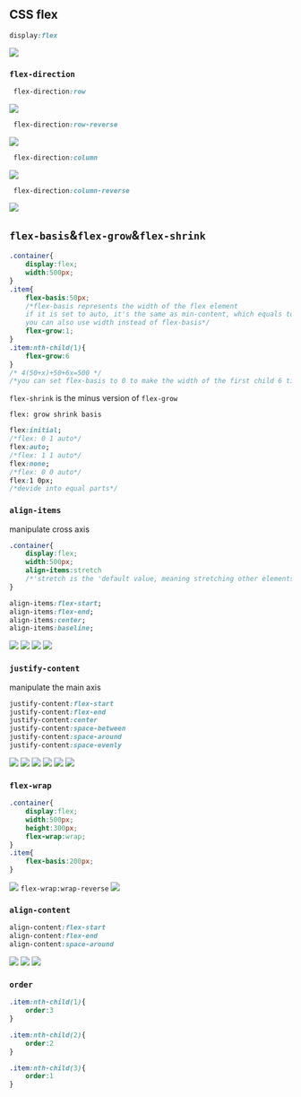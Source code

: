 ## CSS flex
```css
display:flex 
```
![](flex.png)
### `flex-direction`
```css
 flex-direction:row
```
![](row.png)
```css
 flex-direction:row-reverse
```
![](row-reverse.png)
```css
 flex-direction:column
```
![](column.png)
```css
 flex-direction:column-reverse
```
![](column-reverse.png)
## `flex-basis`&`flex-grow`&`flex-shrink`
```css
.container{
    display:flex;
    width:500px;
}
.item{
    flex-basis:50px;
    /*flex-basis represents the width of the flex element
    if it is set to auto, it's the same as min-content, which equals to the length of the longest word in the text.
    you can also use width instead of flex-basis*/
    flex-grow:1;
}
.item:nth-child(1){
    flex-grow:6
}
/* 4(50+x)+50+6x=500 */
/*you can set flex-basis to 0 to make the width of the first child 6 times the others.*/
```
`flex-shrink` is the minus version of `flex-grow`  

`flex: grow shrink basis`  
```css
flex:initial;
/*flex: 0 1 auto*/
flex:auto;
/*flex: 1 1 auto*/
flex:none;
/*flex: 0 0 auto*/
flex:1 0px;
/*devide into equal parts*/
```
### `align-items`
manipulate cross axis
```css
.container{
    display:flex;
    width:500px;
    align-items:stretch
    /*'stretch is the 'default value, meaning stretching other elements'height to that of the highest element*/
}
```
```css
align-items:flex-start;
align-items:flex-end;
align-items:center;
align-items:baseline;
```
![](a_flex-start.png)
![](a_flex-end.png)
![](a_center.png)
![](a_baseline.png)
### `justify-content`
manipulate the main axis
```css
justify-content:flex-start
justify-content:flex-end
justify-content:center
justify-content:space-between
justify-content:space-around
justify-content:space-evenly
```
![](j_flex-start.png)
![](j_flex-end.png)
![](j_center.png)
![](j_space-between.png)
![](j_space-around.png)
![](j_space-evenly.png)
### `flex-wrap`
```css
.container{
    display:flex;
    width:500px;
    height:300px;
    flex-wrap:wrap;
}
.item{
    flex-basis:200px;
}
```
![](wrap.png)
`flex-wrap:wrap-reverse`
![](wrap-reverse.png)
### `align-content`
```css
align-content:flex-start
align-content:flex-end
align-content:space-around
```
![](ac_flex-start.png)
![](ac_flex-end.png)
![](ac_space-around.png)

### `order`
```css
.item:nth-child(1){
    order:3
}

.item:nth-child(2){
    order:2
}

.item:nth-child(3){
    order:1
}
```